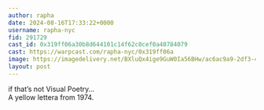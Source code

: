 ```yaml
---
author: rapha
date: 2024-08-16T17:33:22+0000
username: rapha-nyc
fid: 291729
cast_id: 0x319ff06a30b8d644101c14f62c0cef0a40784079
cast: https://warpcast.com/rapha-nyc/0x319ff06a
image: https://imagedelivery.net/BXluQx4ige9GuW0Ia56BHw/ac6ac9a9-2df3-488f-1994-94057742d800/original
layout: post
---
```

if that’s not Visual Poetry…  
A yellow lettera from 1974.  

<img src='https://imagedelivery.net/BXluQx4ige9GuW0Ia56BHw/ac6ac9a9-2df3-488f-1994-94057742d800/original' alt='' referrerpolicy='no-referrer'/>